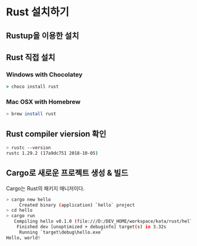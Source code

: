 # Rust 설치하기

## Rustup을 이용한 설치

## Rust 직접 설치

### Windows with Chocolatey

```cmd
> choco install rust
```

### Mac OSX with Homebrew

```bash
> brew install rust
```

## Rust compiler viersion 확인

```bash
> rustc --version
rustc 1.29.2 (17a9dc751 2018-10-05)
```

## Cargo로 새로운 프로젝트 생성 & 빌드

Cargo는 Rust의 패키지 매니저이다.

```bash
> cargo new hello
     Created binary (application) `hello` project
> cd hello
> cargo run
   Compiling hello v0.1.0 (file:///D:/DEV_HOME/workspace/kata/rust/hello)
    Finished dev [unoptimized + debuginfo] target(s) in 3.32s
     Running `target\debug\hello.exe`
Hello, world!
```
